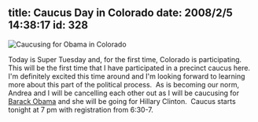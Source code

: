 title: Caucus Day in Colorado
date: 2008/2/5 14:38:17
id: 328
---
![Caucusing for Obama in Colorado](/journal_images/obamapeopleicon.jpg)

Today is Super Tuesday and, for the first time, Colorado is participating.  This will be the first time that I have participated in a precinct caucus here.  I'm definitely excited this time around and I'm looking forward to learning more about this part of the political process.  As is becoming our norm, Andrea and I will be cancelling each other out as I will be caucusing for [Barack Obama](http://www.barackobama.com) and she will be going for Hillary Clinton.  Caucus starts tonight at 7 pm with registration from 6:30-7.